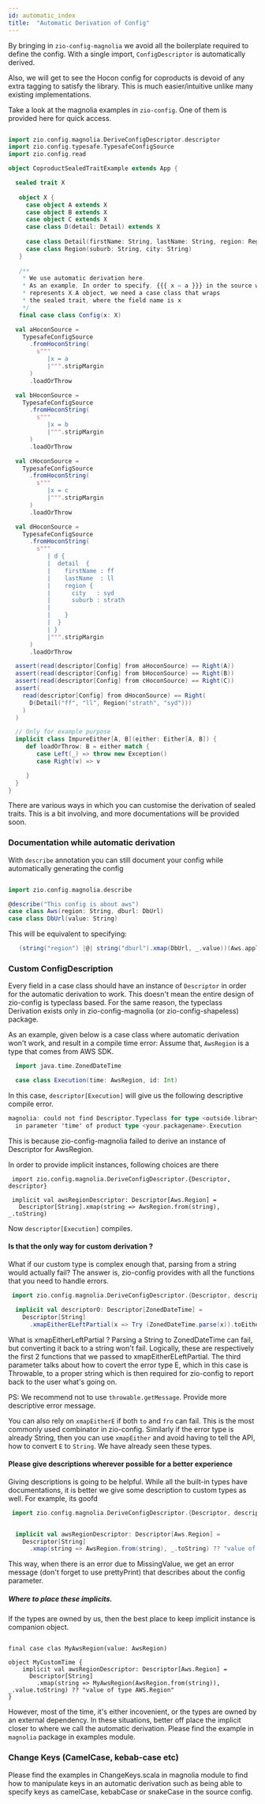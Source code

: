 ```yaml
---
id: automatic_index
title:  "Automatic Derivation of Config"
---
```


By bringing in `zio-config-magnolia` we  avoid all the boilerplate required to define the config.
With a single import, `ConfigDescriptor` is automatically derived.

Also, we will get to see the Hocon config for coproducts is devoid of any extra tagging to satisfy the library.
This is much easier/intuitive unlike many existing implementations.

Take a look at the magnolia examples in `zio-config`. One of them is provided here for quick access.

```scala mdoc:silent

import zio.config.magnolia.DeriveConfigDescriptor.descriptor
import zio.config.typesafe.TypesafeConfigSource
import zio.config.read

object CoproductSealedTraitExample extends App {

  sealed trait X
 
   object X {
     case object A extends X
     case object B extends X
     case object C extends X
     case class D(detail: Detail) extends X
     
     case class Detail(firstName: String, lastName: String, region: Region)
     case class Region(suburb: String, city: String)
   }
 
   /**
    * We use automatic derivation here.
    * As an example, In order to specify, {{{ x = a }}} in the source where `a`
    * represents X.A object, we need a case class that wraps
    * the sealed trait, where the field name is x
    */
   final case class Config(x: X)

  val aHoconSource =
    TypesafeConfigSource
      .fromHoconString(
        s"""
           |x = a
           |""".stripMargin
      )
      .loadOrThrow

  val bHoconSource =
    TypesafeConfigSource
      .fromHoconString(
        s"""
           |x = b
           |""".stripMargin
      )
      .loadOrThrow

  val cHoconSource =
    TypesafeConfigSource
      .fromHoconString(
        s"""
           |x = c
           |""".stripMargin
      )
      .loadOrThrow

  val dHoconSource =
    TypesafeConfigSource
      .fromHoconString(
        s"""
           | d {
           |  detail  {
           |    firstName : ff
           |    lastName  : ll
           |    region {
           |      city   : syd
           |      suburb : strath
           |
           |    }
           |  }
           | }
           |""".stripMargin
      )
      .loadOrThrow

  assert(read(descriptor[Config] from aHoconSource) == Right(A))
  assert(read(descriptor[Config] from bHoconSource) == Right(B))
  assert(read(descriptor[Config] from cHoconSource) == Right(C))
  assert(
    read(descriptor[Config] from dHoconSource) == Right(
      D(Detail("ff", "ll", Region("strath", "syd")))
    )
  )

  // Only for example purpose
  implicit class ImpureEither[A, B](either: Either[A, B]) {
     def loadOrThrow: B = either match {
        case Left(_) => throw new Exception()
        case Right(v) => v

     }
  }
}

```

There are various ways in which you can customise the derivation of sealed traits. 
This is a bit involving, and more documentations will be provided soon.

### Documentation while automatic derivation
With `describe` annotation you can still document your config while automatically generating the config

```scala mdoc:silent

import zio.config.magnolia.describe

@describe("This config is about aws")
case class Aws(region: String, dburl: DbUrl)
case class DbUrl(value: String)

```

This will be equivalent to specifying:

```scala
   (string("region") |@| string("dburl").xmap(DbUrl, _.value))(Aws.apply, Aws.unapply) ?? "This config is about aws"
```

### Custom ConfigDescription

Every field in a case class should have an instance of `Descriptor` in order for the automatic derivation to work.
This doesn't mean the entire design of zio-config is typeclass based. For the same reason, the typeclass
Derivation exists only in zio-config-magnolia (or zio-config-shapeless) package.

As an example, given below is a case class where automatic derivation won't work, and result in a compile time error:
Assume that, `AwsRegion` is a type that comes from AWS SDK.

```scala
  import java.time.ZonedDateTime

  case class Execution(time: AwsRegion, id: Int)
```

In this case, `descriptor[Execution]` will give us the following descriptive compile error.

```scala
magnolia: could not find Descriptor.Typeclass for type <outside.library.package>.AwsRegion
  in parameter 'time' of product type <your.packagename>.Execution
```

This is because zio-config-magnolia failed to derive an instance of Descriptor for AwsRegion.

In order to provide implicit instances, following choices are there

```
 import zio.config.magnolia.DeriveConfigDescriptor.{Descriptor, descriptor}

 implicit val awsRegionDescriptor: Descriptor[Aws.Region] =
   Descriptor[String].xmap(string => AwsRegion.from(string), _.toString)

```

Now `descriptor[Execution]` compiles.

#### Is that the only way for custom derivation ?

What if our custom type is complex enough that, parsing from a string would actually fail?
The answer is, zio-config provides with all the functions that you need to handle errors.

```scala mdoc:silent
 import zio.config.magnolia.DeriveConfigDescriptor.{Descriptor, descriptor}

  implicit val descriptorO: Descriptor[ZonedDateTime] =
    Descriptor[String]
      .xmapEitherELeftPartial(x => Try (ZonedDateTime.parse(x)).toEither)(_.toString)(_.getMessage)
```

What is xmapEitherLeftPartial ? Parsing a String to ZonedDateTime can fail, but converting it back to a string
won't fail. Logically, these are respectively the first 2 functions that we passed to xmapEitherELeftPartial. The third
parameter talks about how to covert the error type E, which in this case is Throwable, to a proper string which is then required
for zio-config to report back to the user what's going on.

PS: We recommend not to use `throwable.getMessage`. Provide more descriptive error message.

You can also rely on `xmapEitherE` if both `to` and `fro` can fail. This is the most commonly used combinator in zio-config.
Similarly if the error type is already String, then you can use `xmapEither` and avoid having to tell the API, how to convert
`E` to `String`. We have already seen these types.

#### Please give descriptions wherever possible for a better experience

Giving descriptions is going to be helpful. While all the built-in types have documentations, it is better we give
some description to custom types as well. For example, its goofd


```scala mdoc:silent
 import zio.config.magnolia.DeriveConfigDescriptor.{Descriptor, descriptor}


  implicit val awsRegionDescriptor: Descriptor[Aws.Region] =
    Descriptor[String]
      .xmap(string => AwsRegion.from(string), _.toString) ?? "value of type AWS.Region"
```

This way, when there is an error due to MissingValue, we get an error message (don't forget to use prettyPrint)
that describes about the config parameter.

##### Where to place these implicits.

If the types are owned by us, then the best place to keep implicit instance is companion object.

```

final case clas MyAwsRegion(value: AwsRegion)

object MyCustomTime {
    implicit val awsRegionDescriptor: Descriptor[Aws.Region] =
      Descriptor[String]
        .xmap(string => MyAwsRegion(AwsRegion.from(string)), _.value.toString) ?? "value of type AWS.Region"
}

```

However, most of the time, it's either incovenient, or the types are owned by an external dependency.
In these situations, better off place the implicit closer to where we call the automatic derivation.
Please find the example in `magnolia` package in examples module.

### Change Keys (CamelCase, kebab-case etc)

Please find the examples in ChangeKeys.scala in magnolia module to find how to manipulate
keys in an automatic derivation such as being able to specify keys as camelCase, kebabCase or snakeCase in
the source config.